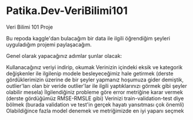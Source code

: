 # Patika.Dev-VeriBilimi101
Veri Bilimi 101 Proje 


Bu repoda kaggle'dan bulacağım bir data ile ilgili öğrendiğim şeyleri uyguladığım projemi paylaşacağım.


Genel olarak yapacağınız adımlar şunlar olacak:

Kullanacağınız veriyi indirip, okumak
Verinizin içindeki eksik ve kategorik değişkenler ile ilgilenip modele besleyeceğimiz hale getirmek (derste gördüklerimizin üzerine de bir şeyler yapmanız hoşumuza gider demiştik, outlier'ları olan bir veride outlier'lar ile ilgili yaptıklarınızı görmek gibi şeyler olabilir mesela)
İlgilendiğiniz probleme göre error metriğine karar vermek (derste gördüğümüz RMSE-RMSLE gibi)
Verinizi train-validation-test diye bölmek (burada validation ve test'in gerçek hayatı yansıtması çok önemli)
Olabildiğince fazla model denemek ve metriğimizde en iyi yapanı seçmek
